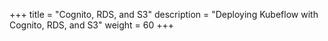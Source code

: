 +++
title = "Cognito, RDS, and S3"
description = "Deploying Kubeflow with Cognito, RDS, and S3"
weight = 60
+++
